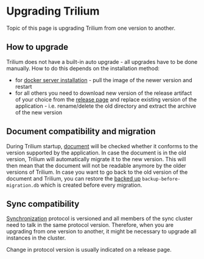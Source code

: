 # Upgrading Trilium
Topic of this page is upgrading Trilium from one version to another.

How to upgrade
--------------

Trilium does not have a built-in auto upgrade - all upgrades have to be done manually. How to do this depends on the installation method:

*   for [docker server installation](Docker-server-installation.md) - pull the image of the newer version and restart
*   for all others you need to download new version of the release artifact of your choice from the [release page](https://github.com/TriliumNext/Notes/releases/latest) and replace existing version of the application - i.e. rename/delete the old directory and extract the archive of the new version

Document compatibility and migration
------------------------------------

During Trilium startup, [document](Document.md) will be checked whether it conforms to the version supported by the application. In case the document is in the old version, Trilium will automatically migrate it to the new version. This will then mean that the document will not be readable anymore by the older versions of Trilium. In case you want to go back to the old version of the document and Trilium, you can restore the [backed up](Backup.md) `backup-before-migration.db` which is created before every migration.

Sync compatibility
------------------

[Synchronization](Synchronization.md) protocol is versioned and all members of the sync cluster need to talk in the same protocol version. Therefore, when you are upgrading from one version to another, it might be necessary to upgrade all instances in the cluster.

Change in protocol version is usually indicated on a release page.